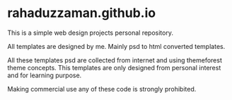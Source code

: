 # rahaduzzaman.github.io
This is a simple web design projects personal repository.

All templates are designed by me. Mainly psd to html converted templates.

All these templates psd are collected from internet and using themeforest theme concepts.
This templates are only designed from personal interest and for learning purpose.

Making commercial use any of these code is strongly prohibited.
